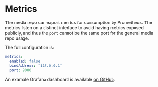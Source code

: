 # Metrics

The media repo can export metrics for consumption by Prometheus. The metrics listen on a distinct
interface to avoid having metrics exposed publicly, and thus the `port` cannot be the same port
for the general media repo usage.

The full configuration is:

```yaml
metrics:
  enabled: false
  bindAddress: "127.0.0.1"
  port: 9000
```

An example Grafana dashboard is available
[on GitHub](https://github.com/turt2live/matrix-media-repo/blob/master/docs/grafana.json).

